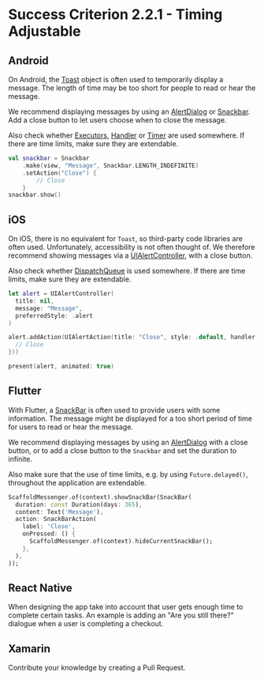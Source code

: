 # Success Criterion 2.2.1 - Timing Adjustable

## Android

On Android, the [Toast](https://developer.android.com/reference/android/widget/Toast) object is often used to temporarily display a message. The length of time may be too short for people to read or hear the message.

We recommend displaying messages by using an [AlertDialog](https://developer.android.com/reference/androidx/appcompat/app/AlertDialog) or [Snackbar](https://developer.android.com/reference/com/google/android/material/snackbar/Snackbar). Add a close button to let users choose when to close the message.

Also check whether [Executors](https://developer.android.com/reference/java/util/concurrent/Executors), [Handler](https://developer.android.com/reference/android/os/Handler) or [Timer](https://developer.android.com/reference/java/util/Timer) are used somewhere. If there are time limits, make sure they are extendable.

```kotlin
val snackbar = Snackbar
    .make(view, "Message", Snackbar.LENGTH_INDEFINITE)
    .setAction("Close") {
        // Close
    }
snackbar.show()
```

## iOS

On iOS, there is no equivalent for `Toast`, so third-party code libraries are often used. Unfortunately, accessibility is not often thought of. We therefore recommend showing messages via a [UIAlertController](https://developer.apple.com/documentation/uikit/uialertcontroller), with a close button.

Also check whether [DispatchQueue](https://developer.apple.com/documentation/dispatch/dispatchqueue) is used somewhere. If there are time limits, make sure they are extendable.

```swift
let alert = UIAlertController(
  title: nil, 
  message: "Message", 
  preferredStyle: .alert
)

alert.addAction(UIAlertAction(title: "Close", style: .default, handler: { action in
  // Close
}))

present(alert, animated: true)
```

## Flutter

With Flutter, a [SnackBar](https://api.flutter.dev/flutter/material/SnackBar-class.html) is often used to provide users with some information. The message might be displayed for a too short period of time for users to read or hear the message.

We recommend displaying messages by using an [AlertDialog](https://api.flutter.dev/flutter/material/AlertDialog-class.html) with a close button, or to add a close button to the `Snackbar` and set the duration to infinite.

Also make sure that the use of time limits, e.g. by using `Future.delayed()`, throughout the application are extendable.

```dart
ScaffoldMessenger.of(context).showSnackBar(SnackBar(
  duration: const Duration(days: 365),
  content: Text('Message'),
  action: SnackBarAction(
    label: 'Close',
    onPressed: () {
      ScaffoldMessenger.of(context).hideCurrentSnackBar();
    },
  ),
));
```

## React Native

When designing the app take into account that user gets enough time to complete certain tasks.
An example is adding an "Are you still there?" dialogue when a user is completing a checkout.


## Xamarin

Contribute your knowledge by creating a Pull Request.
